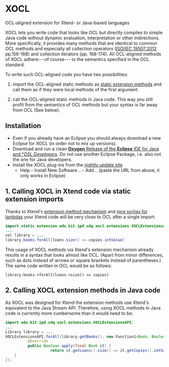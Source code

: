 # XOCL
OCL-aligned extension for Xtend- or Java-based languages

XOCL lets you write code that looks like OCL but directly compiles to simple Java code without dynamic evaluation, interpretation or other indirections. More specifically, it provides many methods that are identical to common OCL methods and especially all collection operators ([ISO/IEC 19507:2012](http://www.omg.org/spec/OCL/ISO/19507/PDF) pp.156-168) and collection iterators (pp. 168-174). All OCL-aligned methods of XOCL adhere---of course--- to the semantics specified in the OCL standard.

To write such OCL-aligned code you have two possibilities:

1. import the OCL-aligned static methods as [static extension methods](https://eclipse.org/xtend/documentation/202_xtend_classes_members.html#extension-imports) and call them as if they were local methods of the first argument. 

2. call the OCL-aligned static methods in Java code. This way you still profit from the semantics of OCL methods but your syntax is far away from OCL (See below).

## Installation
* Even if you already have an Eclipse you should always download a new Eclipse for XOCL (in order not to mix up versions).
* Download and run a clean [**Oxygen** Release of the **Eclipse** IDE for Java and **DSL Developers*](https://www.eclipse.org/downloads/packages/eclipse-ide-java-and-dsl-developers/oxygen/R). Do not use another Eclipse Package, i.e. also not the one for Java developers.
* Install the XOCL plug-ins from the [nightly update site](https://kit-sdq.github.io/updatesite/nightly/xocl)
  * Help - Install New Software... - Add... (paste the URL from above, it only works in Eclipse)

## 1. Calling XOCL in Xtend code via static extension imports
Thanks to Xtend's [extension method mechanism](https://eclipse.org/xtend/documentation/202_xtend_classes_members.html#extension-methods) and [nice syntax for lambdas](https://www.eclipse.org/xtend/documentation/203_xtend_expressions.html#lambdas) your Xtend code will be very close to OCL after a single import:
```java
import static extension edu.kit.ipd.sdq.xocl.extensions.XOCLExtensionsAPI.*
...
val library = ...
library.books.forAll[loans.size() <= copies.intValue]
```
This usage of XOCL methods via Xtend's extension mechanism already results in a syntax that looks almost like OCL. (Apart from minor differences, such as dots instead of arrows or square brackets instead of parentheses.) The same code written in OCL would be as follows:
```ocl
library.books->forAll(loans->size() <= copies)
``` 

## 2. Calling XOCL extension methods in Java code
As XOCL was designed for Xtend the extension methods use Xtend's equivalent to the Java Stream API. Therefore, using XOCL methods in Java code is currently more cumbersome than it would need to be:
```java
import edu.kit.ipd.sdq.xocl.extensions.XOCLExtensionsAPI;
...
Library library = ...
XOCLExtensionsAPI.forAll(library.getBooks(), new Function1<Book, Boolean>() {
          @Override
          public Boolean apply(final Book it) {
                    return it.getLoans().size() <= it.getCopies().intValue();
	}
});
```



